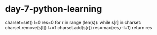 # day-7-python-learning


charset=set()
        l=0
        res=0
        for r in range (len(s)):
            while s[r] in charset:
                charset.remove(s[l])
                l+=1
            charset.add(s[r])
            res=max(res,r-l+1)
        return res
        
